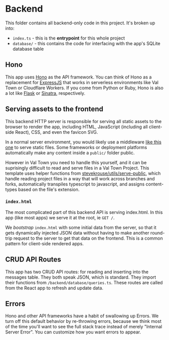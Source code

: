 # Backend

This folder contains all backend-only code in this project. It's broken up into:

* `index.ts` - this is the **entrypoint** for this whole project
* `database/` - this contains the code for interfacing with the app's SQLite database table

## Hono

This app uses [Hono](https://hono.dev/) as the API framework. You can think of Hono as a replacement for [ExpressJS](https://expressjs.com/) that works in serverless environments like Val Town or Cloudflare Workers. If you come from Python or Ruby, Hono is also a lot like [Flask](https://github.com/pallets/flask) or [Sinatra](https://github.com/sinatra/sinatra), respectively.

## Serving assets to the frontend

This backend HTTP server is responsible for serving all static assets to the browser to render the app, including HTML, JavaScript (including all client-side React), CSS, and even the favicon SVG.

In a normal server environment, you would likely use a middleware [like this one](https://hono.dev/docs/getting-started/nodejs#serve-static-files) to serve static files. Some frameworks or deployment platforms automatically make any content inside a `public/` folder public. 

However in Val Town you need to handle this yourself, and it can be suprisingly difficult to read and serve files in a Val Town Project. This template uses helper functions from [stevekrouse/utils/serve-public](https://www.val.town/x/stevekrouse/utils/branch/main/code/serve-public/README.md), which handle reading project files in a way that will work across branches and forks, automatically transpiles typescript to javascript, and assigns content-types based on the file's extension.

### `index.html`

The most complicated part of this backend API is serving index.html. In this app (like most apps) we serve it at the root, ie `GET /`. 

We *bootstrap* `index.html` with some initial data from the server, so that it gets dynamically injected JSON data without having to make another round-trip request to the server to get that data on the frontend. This is a common pattern for client-side rendered apps.

## CRUD API Routes

This app has two CRUD API routes: for reading and inserting into the messages table. They both speak JSON, which is standard. They import their functions from `/backend/database/queries.ts`. These routes are called from the React app to refresh and update data.

## Errors

Hono and other API frameworks have a habit of swallowing up Errors. We turn off this default behavior by re-throwing errors, because we think most of the time you'll want to see the full stack trace instead of merely "Internal Server Error". You can customize how you want errors to appear.